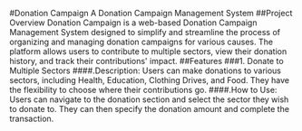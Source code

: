 #Donation Campaign
A Donation Campaign Management System
##Project Overview
Donation Campaign is a web-based Donation Campaign Management System designed to simplify and streamline the process of organizing and managing donation campaigns for various causes. The platform allows users to contribute to multiple sectors, view their donation history, and track their contributions' impact.
##Features
###1. Donate to Multiple Sectors
####.Description:
 Users can make donations to various sectors, including Health, Education, Clothing Drives, and Food. They have the flexibility to choose where their contributions go.
 ####.How to Use:
 Users can navigate to the donation section and select the sector they wish to donate to. They can then specify the donation amount and complete the transaction.
